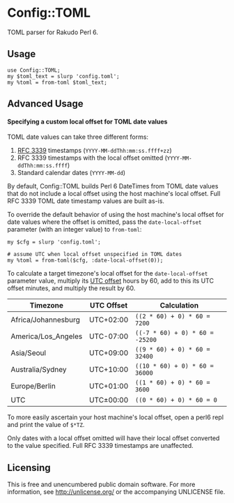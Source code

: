 Config::TOML
============

TOML parser for Rakudo Perl 6.


Usage
-----

```perl6
use Config::TOML;
my $toml_text = slurp 'config.toml';
my %toml = from-toml $toml_text;
```


Advanced Usage
--------------

#### Specifying a custom local offset for TOML date values

TOML date values can take three different forms:

1. [RFC 3339](http://tools.ietf.org/html/rfc3339) timestamps
   (`YYYY-MM-ddThh:mm:ss.ffff+zz`)
2. RFC 3339 timestamps with the local offset omitted
   (`YYYY-MM-ddThh:mm:ss.ffff`)
3. Standard calendar dates (`YYYY-MM-dd`)

By default, Config::TOML builds Perl 6 DateTimes from TOML date values
that do not include a local offset using the host machine's local offset.
Full RFC 3339 TOML date timestamp values are built as-is.

To override the default behavior of using the host machine's local offset
for date values where the offset is omitted, pass the `date-local-offset`
parameter (with an integer value) to `from-toml`:

```perl6
my $cfg = slurp 'config.toml';

# assume UTC when local offset unspecified in TOML dates
my %toml = from-toml($cfg, :date-local-offset(0));
```

To calculate a target timezone's local offset for the
`date-local-offset` parameter value, multiply its [UTC
offset](https://en.wikipedia.org/wiki/List_of_UTC_time_offsets) hours
by 60, add to this its UTC offset minutes, and multiply the result by 60.

Timezone            | UTC Offset | Calculation
---                 | ---        | ---
Africa/Johannesburg | UTC+02:00  | `((2 * 60) + 0) * 60 = 7200`
America/Los_Angeles | UTC-07:00  | `((-7 * 60) + 0) * 60 = -25200`
Asia/Seoul          | UTC+09:00  | `((9 * 60) + 0) * 60 = 32400`
Australia/Sydney    | UTC+10:00  | `((10 * 60) + 0) * 60 = 36000`
Europe/Berlin       | UTC+01:00  | `((1 * 60) + 0) * 60 = 3600`
UTC                 | UTC±00:00  | `((0 * 60) + 0) * 60 = 0`

To more easily ascertain your host machine's local offset, open a perl6
repl and print the value of `$*TZ`.

Only dates with a local offset omitted will have their local offset
converted to the value specified. Full RFC 3339 timestamps are unaffected.


Licensing
---------

This is free and unencumbered public domain software. For more
information, see http://unlicense.org/ or the accompanying UNLICENSE file.
